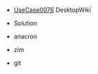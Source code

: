  * [UseCase0076](https://github.com/DomainDrivenArchitecture/ddaRequirement/blob/master/en/requirements/UseCase0076.md) DesktopWiki

 * Solution
  * anacron
  * zim
  * git
